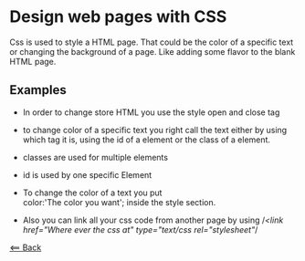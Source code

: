 # Design web pages with CSS

Css is used to style a HTML page. That could be the 
color of a specific text or changing the background of a page.
Like adding some flavor to the blank HTML page.

## Examples

- In order to change store HTML you use the style
open and close tag

- to change color of a specific text you right call the 
text either by using which tag it is, using the id of a element
or the class of a element.

- classes are used for multiple elements

- id is used by one specific Element

- To change the color of a text you put  
color:'The color you want'; inside the style section.

- Also you can link all your css code from another page 
by using 
/*<link href="Where ever the css at" type="text/css rel="stylesheet"*/


[<== Back](README.md)